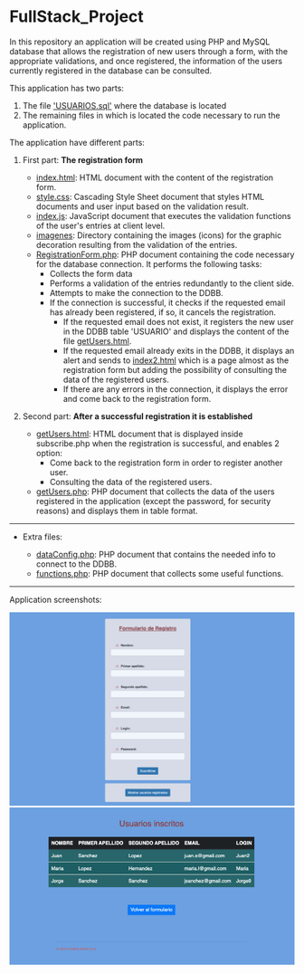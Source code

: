 # FullStack_Project

In this repository an application will be created using PHP and MySQL database that allows the registration of new users through a form, with the appropriate validations, and once registered, the information of the users currently registered in the database can be consulted.

This application has two parts: 

1. The file ['USUARIOS.sql'](https://github.com/Cristina-Sa/FullStack_Project/blob/main/USUARIOS.sql) where the database is located
2. The remaining files in which is located the code necessary to run the application.

The application have different parts:

1. First part: **The registration form**

   - [index.html](https://github.com/Cristina-Sa/FullStack_Project/blob/main/index.html): HTML document with the content of the registration form.
   - [style.css](https://github.com/Cristina-Sa/FullStack_Project/blob/main/style.css): Cascading Style Sheet document that styles HTML documents and user input based on the validation result.
   - [index.js](https://github.com/Cristina-Sa/FullStack_Project/blob/main/index.js): JavaScript document that executes the validation functions of the user's entries at client level.
   - [imagenes](https://github.com/Cristina-Sa/FullStack_Project/blob/main/imagenes): Directory containing the images (icons) for the graphic decoration resulting from the validation of the entries.
   - [RegistrationForm.php](https://github.com/Cristina-Sa/FullStack_Project/blob/main/RegistrationForm.php): PHP document containing the code necessary for the database connection. It performs the following tasks:
     - Collects the form data
     - Performs a validation of the entries redundantly to the client side.
     - Attempts to make the connection to the DDBB.
     - If the connection is successful, it checks if the requested email has already been registered, if so, it cancels the registration.
         - If the requested email does not exist, it registers the new user in the DDBB table 'USUARIO' and displays the content of the file [getUsers.html](https://github.com/Cristina-Sa/FullStack_Project/blob/main/getUsers.html).
         - If the requested email already exits in the DDBB, it displays an alert and sends to [index2.html](https://github.com/Cristina-Sa/FullStack_Project/blob/main/index2.html) which is a page almost as the registration form but adding the possibility of consulting the data of the registered users.
         - If there are any errors in the connection, it displays the error and come back to the registration form.
      
2. Second part: **After a successful registration it is established**

   - [getUsers.html](https://github.com/Cristina-Sa/FullStack_Project/blob/main/getUsers.html): HTML document that is displayed inside subscribe.php when the registration is successful, and enables 2 option:
      - Come back to the registration form in order to register another user.
      - Consulting the data of the registered users.
   - [getUsers.php](https://github.com/Cristina-Sa/FullStack_Project/blob/main/getUsers.php): PHP document that collects the data of the users registered in the application (except the password, for security reasons) and displays them in table format.

------
* Extra files:

  - [dataConfig.php](https://github.com/Cristina-Sa/FullStack_Project/blob/main/dataConfig.php): PHP document that contains the needed info to connect to the DDBB.
  - [functions.php](https://github.com/Cristina-Sa/FullStack_Project/blob/main/functions.php): PHP document that collects some useful functions.
 
------
Application screenshots:

![RegistrationForm](https://github.com/Cristina-Sa/FullStack_Project/blob/main/imagenes/RegistrationForm%20Visualization.png)
![ShowDDBB](https://github.com/Cristina-Sa/FullStack_Project/blob/main/imagenes/ShowDDBB.png)

 




